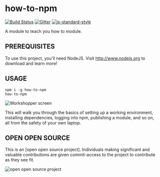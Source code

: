 # how-to-npm
[![Build Status](https://travis-ci.org/workshopper/how-to-npm.svg?branch=master)](https://travis-ci.org/workshopper/how-to-npm)
[![Gitter](https://badges.gitter.im/Join%20Chat.svg)](https://gitter.im/workshopper/how-to-npm?utm_source=badge&utm_medium=badge&utm_campaign=pr-badge&utm_content=badge)
[![js-standard-style](https://img.shields.io/badge/code%20style-standard-brightgreen.svg?style=flat)](http://standardjs.com/)

A module to teach you how to module.

## PREREQUISITES

To use this project, you'll need NodeJS. Visit http://www.nodejs.org to
download and learn more!

## USAGE

```
npm i -g how-to-npm
how-to-npm
```

![Workshopper screen](assets/images/Workshopper%20screen.png)

This will walk you through the basics of setting up a working
environment, installing dependencies, logging into npm, publishing a
module, and so on, all from the safety of your own laptop.

## OPEN OPEN SOURCE

This is an [open open source project]. Individuals making significant
and valuable contributions are given commit-access to the project to
contribute as they see fit.

![open open source project](http://openopensource.org/)